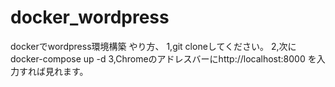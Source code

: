 # docker_wordpress
  dockerでwordpress環境構築
    やり方、
    1,git cloneしてください。
    2,次にdocker-compose up -d
    3,Chromeのアドレスバーにhttp://localhost:8000 を入力すれば見れます。
